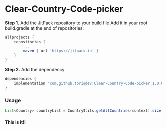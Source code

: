 # Clear-Country-Code-picker

**Step 1.** Add the JitPack repository to your build file
Add it in your root build.gradle at the end of repositories:
```gradle
allprojects {
	repositories {
		...
		maven { url 'https://jitpack.io' }
	}
}
```

**Step 2.** Add the dependency
```gradle
dependencies {
    implementation 'com.github.torindev:Clear-Country-Code-picker:1.0.0'
}
```

### Usage

```java
List<Country> countryList = CountryUtils.getAllCountries(context).size())
```

#### This is it!!
  
  
